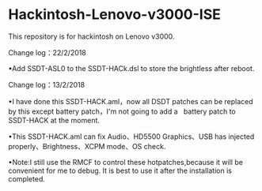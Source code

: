 # Hackintosh-Lenovo-v3000-ISE
    
This repository is for hackintosh on Lenovo v3000.

Change log：22/2/2018

•Add SSDT-ASL0 to the SSDT-HACk.dsl to store the brightless after reboot.


Change log：13/2/2018

•I have done this SSDT-HACK.aml，now all DSDT patches can be replaced by this except battery patch，I'm not going to add a    battery patch to SSDT-HACK at the moment.

•This SSDT-HACK.aml can fix Audio、HD5500 Graphics、USB has injected properly、Brightness、XCPM mode、OS check.

•Note:I still use the RMCF to control these hotpatches,because it will be convenient for me to debug. 
It is best to use it after the installation is completed.
